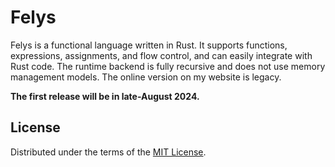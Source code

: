 # Felys

Felys is a functional language written in Rust. It supports functions, expressions, assignments, and flow control, and can easily integrate with Rust code. The runtime backend is fully recursive and does not use memory management models. The online version on my website is legacy.

**The first release will be in late-August 2024.**

## License

Distributed under the terms of the [MIT License](https://github.com/felys-lang/felys/blob/main/LICENSE).

